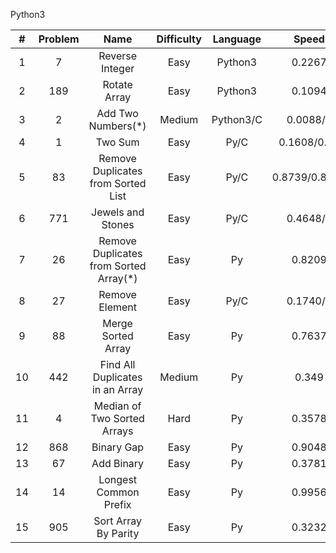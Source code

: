 Python3

|#|Problem|Name|Difficulty|Language|Speed|
|:----:|:----:|:----:|:----:|:----:|:----:|
|1|7|Reverse Integer|Easy|Python3|0.2267|
|2|189|Rotate Array|Easy|Python3|0.1094|
|3|2|Add Two Numbers(*)|Medium|Python3/C|0.0088/1|
|4|1|Two Sum|Easy|Py/C|0.1608/0.19|
|5|83|Remove Duplicates from Sorted List|Easy|Py/C|0.8739/0.8179|
|6|771|Jewels and Stones|Easy|Py/C|0.4648/1|
|7|26|Remove Duplicates from Sorted Array(*)|Easy|Py|0.8209|
|8|27|Remove Element|Easy|Py/C|0.1740/1|
|9|88|Merge Sorted Array|Easy|Py|0.7637|
|10|442|Find All Duplicates in an Array|Medium|Py|0.349|
|11|4|Median of Two Sorted Arrays|Hard|Py|0.3578|
|12|868|Binary Gap|Easy|Py|0.9048|
|13|67|Add Binary|Easy|Py|0.3781|
|14|14|Longest Common Prefix|Easy|Py|0.9956|
|15|905|Sort Array By Parity|Easy|Py|0.3232|